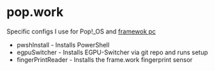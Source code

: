 # pop.work
Specific configs I use for Pop!_OS and [framewok pc](https://frame.work)

- pwshInstall - Installs PowerShell
- egpuSwitcher - Installs EGPU-Switcher via git repo and runs setup
- fingerPrintReader - Installs the frame.work fingerprint sensor
